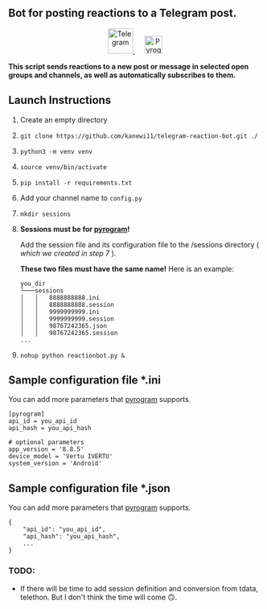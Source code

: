 ## Bot for posting reactions to a Telegram post.

<p align="center">
   <a href="https://telegram.org" target="_blank">
      <img width="50" src="https://telegram.org/img/website_icon.svg?4" alt="Telegram">
   </a>   
   &nbsp;&nbsp;&nbsp;&nbsp;
   <a href="https://github.com/pyrogram/pyrogram" target="_blank">
      <img width="35" src="https://camo.githubusercontent.com/23bd8586f8d0549172b03886618d5337c7c3f655220d81d35ce837b62639419d/68747470733a2f2f646f63732e7079726f6772616d2e6f72672f5f7374617469632f7079726f6772616d2e706e67" alt="Pyrogram">
   </a>
</p>

**This script sends reactions to a new post or message in selected open groups and channels, as well as automatically subscribes to them.**

## Launch Instructions
1. Create an empty directory
2. `git clone https://github.com/kanewi11/telegram-reaction-bot.git ./`
3. `python3 -m venv venv`
4. `source venv/bin/activate`
5. `pip install -r requirements.txt`
6. Add your channel name to `config.py`
7. `mkdir sessions`
8. **Sessions must be for [pyrogram](https://github.com/pyrogram/pyrogram)!** 

    Add the session file and its configuration file to the /sessions directory ( _which we created in step 7_ ). 

    **These two files must have the same name!** Here is an example:

    ```
   you_dir
   └───sessions
   │   │   8888888888.ini
   │   │   8888888888.session
   │   │   9999999999.ini
   │   │   9999999999.session
   │   │   98767242365.json
   │   │   98767242365.session
   ...
    ```
9. `nohup python reactionbot.py &`


## Sample configuration file *.ini
You can add more parameters that [pyrogram](https://github.com/pyrogram/pyrogram) supports.
```
[pyrogram]
api_id = you_api_id
api_hash = you_api_hash	

# optional parameters
app_version = '8.8.5'
device_model = 'Vertu IVERTU'
system_version = 'Android'
```

## Sample configuration file *.json
You can add more parameters that [pyrogram](https://github.com/pyrogram/pyrogram) supports.
```
{
    "api_id": "you_api_id",
    "api_hash": "you_api_hash",
    ...
}
```

### TODO:
 - If there will be time to add session definition and conversion from tdata, telethon.
But I don't think the time will come 🙃.